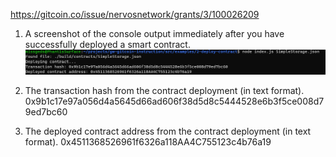 https://gitcoin.co/issue/nervosnetwork/grants/3/100026209

1. A screenshot of the console output immediately after you have successfully deployed a smart contract.
![](./deploying_contract.png)

2. The transaction hash from the contract deployment (in text format).
0x9b1c17e97a056d4a5645d66ad606f38d5d8c5444528e6b3f5ce008d79ed7bc60

3. The deployed contract address from the contract deployment (in text format).
0x4511368526961f6326a118AA4C755123c4b76a19
